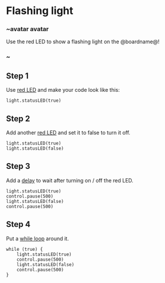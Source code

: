 # Flashing light

### ~avatar avatar

Use the red LED to show a flashing light on the @boardname@!

### ~

## Step 1


Use [red LED](/reference/light/status-led) and make your code look like this:

```blocks
light.statusLED(true)
```

## Step 2

Add another [red LED](/reference/light/status-led) and set it to false to turn it off.

```blocks
light.statusLED(true)
light.statusLED(false)
```

## Step 3

Add a [delay](/reference/control/pause) to wait after turning on / off the red LED.

```blocks
light.statusLED(true)
control.pause(500)
light.statusLED(false)
control.pause(500)
```

## Step 4

Put a [while loop](/reference/loops/while) around it.

```blocks
while (true) {
    light.statusLED(true)
    control.pause(500)
    light.statusLED(false)
    control.pause(500)
}
```